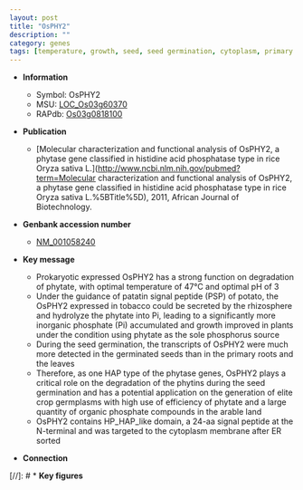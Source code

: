 ```yaml
---
layout: post
title: "OsPHY2"
description: ""
category: genes
tags: [temperature, growth, seed, seed germination, cytoplasm, primary root, phosphate, phosphorus]
---
```


* **Information**  
    + Symbol: OsPHY2  
    + MSU: [LOC_Os03g60370](http://rice.uga.edu/cgi-bin/ORF_infopage.cgi?orf=LOC_Os03g60370)  
    + RAPdb: [Os03g0818100](http://rapdb.dna.affrc.go.jp/viewer/gbrowse_details/irgsp1?name=Os03g0818100)  

* **Publication**  
    + [Molecular characterization and functional analysis of OsPHY2, a phytase gene classified in histidine acid phosphatase type in rice Oryza sativa L.](http://www.ncbi.nlm.nih.gov/pubmed?term=Molecular characterization and functional analysis of OsPHY2, a phytase gene classified in histidine acid phosphatase type in rice Oryza sativa L.%5BTitle%5D), 2011, African Journal of Biotechnology.

* **Genbank accession number**  
    + [NM_001058240](http://www.ncbi.nlm.nih.gov/nuccore/NM_001058240)

* **Key message**  
    + Prokaryotic expressed OsPHY2 has a strong function on degradation of phytate, with optimal temperature of 47°C and optimal pH of 3
    + Under the guidance of patatin signal peptide (PSP) of potato, the OsPHY2 expressed in tobacco could be secreted by the rhizosphere and hydrolyze the phytate into Pi, leading to a significantly more inorganic phosphate (Pi) accumulated and growth improved in plants under the condition using phytate as the sole phosphorus source
    + During the seed germination, the transcripts of OsPHY2 were much more detected in the germinated seeds than in the primary roots and the leaves
    + Therefore, as one HAP type of the phytase genes, OsPHY2 plays a critical role on the degradation of the phytins during the seed germination and has a potential application on the generation of elite crop germplasms with high use of efficiency of phytate and a large quantity of organic phosphate compounds in the arable land
    + OsPHY2 contains HP_HAP_like domain, a 24-aa signal peptide at the N-terminal and was targeted to the cytoplasm membrane after ER sorted

* **Connection**  

[//]: # * **Key figures**  


